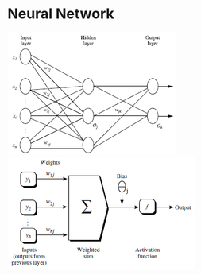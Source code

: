# Neural Network

<img src="https://github.com/LeoZ123/Machine-Learning-Practice/blob/master/Neural_Network/img/Image1.png">

<img src="https://github.com/LeoZ123/Machine-Learning-Practice/blob/master/Neural_Network/img/Image2.png">

